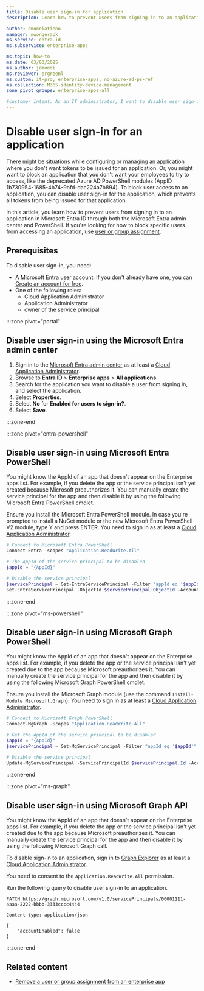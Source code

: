 ```yaml
---
title: Disable user sign-in for application
description: Learn how to prevent users from signing in to an application in Microsoft Entra ID and prevent tokens from being issued.

author: omondiatieno
manager: mwongerapk
ms.service: entra-id
ms.subservice: enterprise-apps

ms.topic: how-to
ms.date: 03/03/2025
ms.author: jomondi
ms.reviewer: ergreenl
ms.custom: it-pro, enterprise-apps, no-azure-ad-ps-ref
ms.collection: M365-identity-device-management
zone_pivot_groups: enterprise-apps-all

#customer intent: As an IT administrator, I want to disable user sign-in for an application, so that I can prevent users from accessing the application and issuing tokens.
---
```

# Disable user sign-in for an application

There might be situations while configuring or managing an application where you don't want tokens to be issued for an application. Or, you might want to block an application that you don't want your employees to try to access, like the deprecated Azure AD PowerShell modules (AppID 1b730954-1685-4b74-9bfd-dac224a7b894). To block user access to an application, you can disable user sign-in for the application, which prevents all tokens from being issued for that application.

In this article, you learn how to prevent users from signing in to an application in Microsoft Entra ID through both the Microsoft Entra admin center and PowerShell. If you're looking for how to block specific users from accessing an application, use [user or group assignment](./assign-user-or-group-access-portal.md).

## Prerequisites

To disable user sign-in, you need:

- A Microsoft Entra user account. If you don't already have one, you can [Create an account for free](https://azure.microsoft.com/pricing/purchase-options/azure-account?cid=msft_learn).
- One of the following roles: 
  - Cloud Application Administrator
  - Application Administrator
  - owner of the service principal

:::zone pivot="portal"

## Disable user sign-in using the Microsoft Entra admin center


1. Sign in to the [Microsoft Entra admin center](https://entra.microsoft.com) as at least a [Cloud Application Administrator](~/identity/role-based-access-control/permissions-reference.md#cloud-application-administrator).
1. Browse to **Entra ID** > **Enterprise apps** > **All applications**.
1. Search for the application you want to disable a user from signing in, and select the application.
1. Select **Properties**.
1. Select **No** for **Enabled for users to sign-in?**.
1. Select **Save**.

:::zone-end

:::zone pivot="entra-powershell"

## Disable user sign-in using Microsoft Entra PowerShell

You might know the AppId of an app that doesn't appear on the Enterprise apps list. For example, if you delete the app or the service principal isn't yet created because Microsoft preauthorizes it. You can manually create the service principal for the app and then disable it by using the following Microsoft Entra PowerShell cmdlet.

Ensure you install the Microsoft Entra PowerShell module. In case you're prompted to install a NuGet module or the new Microsoft Entra PowerShell V2 module, type Y and press ENTER. You need to sign in as at least a [Cloud Application Administrator](~/identity/role-based-access-control/permissions-reference.md#cloud-application-administrator).

```PowerShell
# Connect to Microsoft Entra PowerShell
Connect-Entra -scopes "Application.ReadWrite.All"

# The AppId of the service principal to be disabled
$appId = "{AppId}"

# Disable the service principal
$servicePrincipal = Get-EntraServicePrincipal -Filter "appId eq '$appId'"
Set-EntraServicePrincipal -ObjectId $servicePrincipal.ObjectId -AccountEnabled $false
```

:::zone-end

:::zone pivot="ms-powershell"

## Disable user sign-in using Microsoft Graph PowerShell

You might know the AppId of an app that doesn't appear on the Enterprise apps list. For example, if you delete the app or the service principal isn't yet created due to the app because Microsoft preauthorizes it. You can manually create the service principal for the app and then disable it by using the following Microsoft Graph PowerShell cmdlet.

Ensure you install the Microsoft Graph module (use the command `Install-Module Microsoft.Graph`). You need to sign in as at least a [Cloud Application Administrator](~/identity/role-based-access-control/permissions-reference.md#cloud-application-administrator).

```powershell
# Connect to Microsoft Graph PowerShell
Connect-MgGraph -Scopes "Application.ReadWrite.All"

# Get the AppId of the service principal to be disabled  
$appId = "{AppId}"  
$servicePrincipal = Get-MgServicePrincipal -Filter "appId eq '$appId'"  

# Disable the service principal
Update-MgServicePrincipal -ServicePrincipalId $servicePrincipal.Id -AccountEnabled:$false 
```

:::zone-end

:::zone pivot="ms-graph"

## Disable user sign-in using Microsoft Graph API

You might know the AppId of an app that doesn't appear on the Enterprise apps list. For example, if you delete the app or the service principal isn't yet created due to the app because Microsoft preauthorizes it. You can manually create the service principal for the app and then disable it by using the following Microsoft Graph call.

To disable sign-in to an application, sign in to [Graph Explorer](https://developer.microsoft.com/graph/graph-explorer) as at least a [Cloud Application Administrator](~/identity/role-based-access-control/permissions-reference.md#cloud-application-administrator).

You need to consent to the `Application.ReadWrite.All` permission.

Run the following query to disable user sign-in to an application.

```http
PATCH https://graph.microsoft.com/v1.0/servicePrincipals/00001111-aaaa-2222-bbbb-3333cccc4444

Content-type: application/json

{
    "accountEnabled": false
}
```

:::zone-end

## Related content

- [Remove a user or group assignment from an enterprise app](./assign-user-or-group-access-portal.md)
